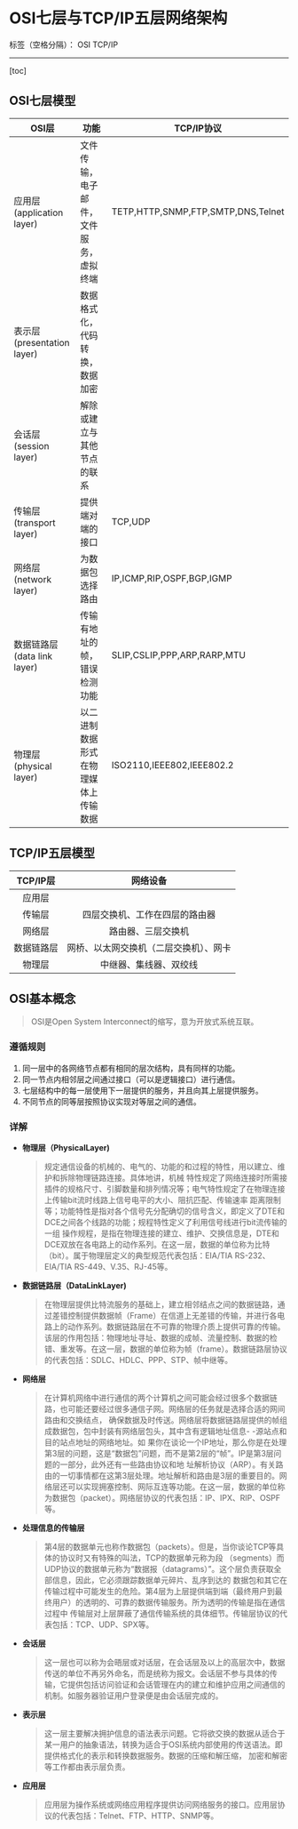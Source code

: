 ﻿# OSI七层与TCP/IP五层网络架构

标签（空格分隔）： OSI TCP/IP

---

[toc]

## OSI七层模型

|OSI层|功能|TCP/IP协议
|---|---|---|
|应用层(application layer)|文件传输，电子邮件，文件服务，虚拟终端|TETP,HTTP,SNMP,FTP,SMTP,DNS,Telnet
|表示层(presentation layer)|数据格式化，代码转换，数据加密|
|会话层(session layer)|解除或建立与其他节点的联系|
|传输层(transport layer)|提供端对端的接口|TCP,UDP|
|网络层(network layer)|为数据包选择路由|IP,ICMP,RIP,OSPF,BGP,IGMP
|数据链路层(data link layer)|传输有地址的帧，错误检测功能|SLIP,CSLIP,PPP,ARP,RARP,MTU
|物理层(physical layer)|以二进制数据形式在物理媒体上传输数据|ISO2110,IEEE802,IEEE802.2

## TCP/IP五层模型

|TCP/IP层|网络设备
|:---:|:---:|
|应用层|
|传输层|四层交换机、工作在四层的路由器
|网络层|路由器、三层交换机
|数据链路层|网桥、以太网交换机（二层交换机）、网卡
|物理层|中继器、集线器、双绞线

## OSI基本概念
> OSI是Open System Interconnect的缩写，意为开放式系统互联。

### 遵循规则
1. 同一层中的各网络节点都有相同的层次结构，具有同样的功能。
1. 同一节点内相邻层之间通过接口（可以是逻辑接口）进行通信。
1. 七层结构中的每一层使用下一层提供的服务，并且向其上层提供服务。
1. 不同节点的同等层按照协议实现对等层之间的通信。

### 详解
- **物理层（PhysicalLayer)**
    > 规定通信设备的机械的、电气的、功能的和过程的特性，用以建立、维护和拆除物理链路连接。具体地讲，机械 特性规定了网络连接时所需接插件的规格尺寸、引脚数量和排列情况等；电气特性规定了在物理连接上传输bit流时线路上信号电平的大小、阻抗匹配、传输速率 距离限制等；功能特性是指对各个信号先分配确切的信号含义，即定义了DTE和DCE之间各个线路的功能；规程特性定义了利用信号线进行bit流传输的一组 操作规程，是指在物理连接的建立、维护、交换信息是，DTE和DCE双放在各电路上的动作系列。在这一层，数据的单位称为比特（bit）。属于物理层定义的典型规范代表包括：EIA/TIA RS-232、EIA/TIA RS-449、V.35、RJ-45等。
- **数据链路层（DataLinkLayer)**
    > 在物理层提供比特流服务的基础上，建立相邻结点之间的数据链路，通过差错控制提供数据帧（Frame）在信道上无差错的传输，并进行各电路上的动作系列。数据链路层在不可靠的物理介质上提供可靠的传输。该层的作用包括：物理地址寻址、数据的成帧、流量控制、数据的检错、重发等。在这一层，数据的单位称为帧（frame）。数据链路层协议的代表包括：SDLC、HDLC、PPP、STP、帧中继等。
- **网络层**
    > 在计算机网络中进行通信的两个计算机之间可能会经过很多个数据链路，也可能还要经过很多通信子网。网络层的任务就是选择合适的网间路由和交换结点， 确保数据及时传送。网络层将数据链路层提供的帧组成数据包，包中封装有网络层包头，其中含有逻辑地址信息- -源站点和目的站点地址的网络地址。如 果你在谈论一个IP地址，那么你是在处理第3层的问题，这是“数据包”问题，而不是第2层的“帧”。IP是第3层问题的一部分，此外还有一些路由协议和地 址解析协议（ARP）。有关路由的一切事情都在这第3层处理。地址解析和路由是3层的重要目的。网络层还可以实现拥塞控制、网际互连等功能。在这一层，数据的单位称为数据包（packet）。网络层协议的代表包括：IP、IPX、RIP、OSPF等。
- **处理信息的传输层**
    > 第4层的数据单元也称作数据包（packets）。但是，当你谈论TCP等具体的协议时又有特殊的叫法，TCP的数据单元称为段 （segments）而UDP协议的数据单元称为“数据报（datagrams）”。这个层负责获取全部信息，因此，它必须跟踪数据单元碎片、乱序到达的 数据包和其它在传输过程中可能发生的危险。第4层为上层提供端到端（最终用户到最终用户）的透明的、可靠的数据传输服务。所为透明的传输是指在通信过程中 传输层对上层屏蔽了通信传输系统的具体细节。传输层协议的代表包括：TCP、UDP、SPX等。
- **会话层**
    > 这一层也可以称为会晤层或对话层，在会话层及以上的高层次中，数据传送的单位不再另外命名，而是统称为报文。会话层不参与具体的传输，它提供包括访问验证和会话管理在内的建立和维护应用之间通信的机制。如服务器验证用户登录便是由会话层完成的。
- **表示层**
    > 这一层主要解决拥护信息的语法表示问题。它将欲交换的数据从适合于某一用户的抽象语法，转换为适合于OSI系统内部使用的传送语法。即提供格式化的表示和转换数据服务。数据的压缩和解压缩， 加密和解密等工作都由表示层负责。
- **应用层**
    > 应用层为操作系统或网络应用程序提供访问网络服务的接口。应用层协议的代表包括：Telnet、FTP、HTTP、SNMP等。


